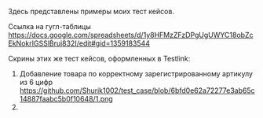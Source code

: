 Здесь представлены примеры моих тест кейсов.

Ссылка на гугл-таблицы https://docs.google.com/spreadsheets/d/1y8HFMzZFzDPgUgUWYC18obZcEkNokrIGSSlBruj832I/edit#gid=1359183544                          

Скрины этих же тест кейсов, оформленных в Testlink:
1. Добавление товара по корректному зарегистрированному артикулу из 6 цифр https://github.com/Shurik1002/test_case/blob/6bfd0e62a72277e3ab65c14887faabc5b0f10648/1.png
2. 
